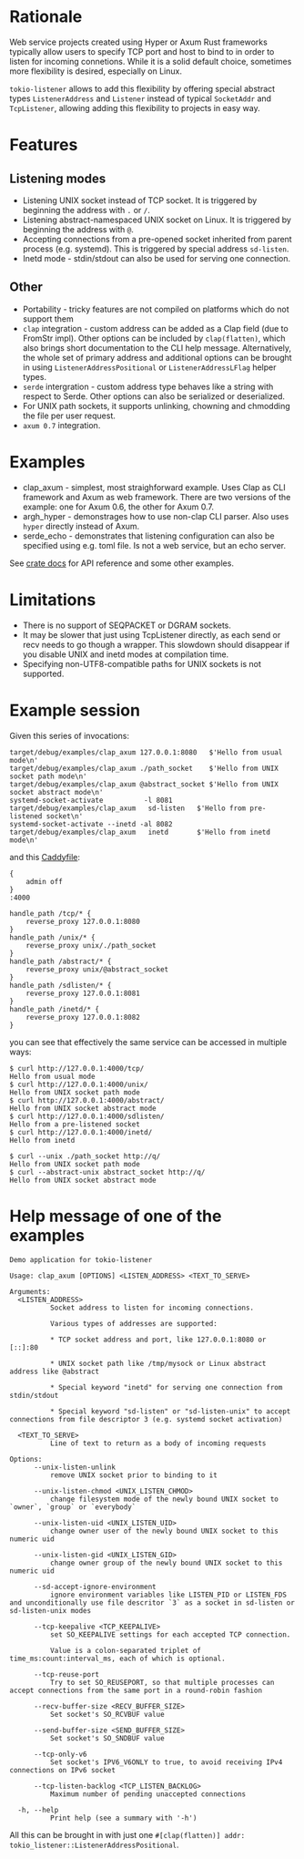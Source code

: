 # Rationale

Web service projects created using Hyper or Axum Rust frameworks typically allow users to specify TCP port and host to bind to in order to listen for incoming connetions.
While it is a solid default choice, sometimes more flexibility is desired, especially on Linux.

`tokio-listener` allows to add this flexibility by offering special abstract types `ListenerAddress` and `Listener` instead of typical `SocketAddr` and `TcpListener`, allowing adding this flexibility to projects in easy way.

# Features

## Listening modes

* Listening UNIX socket instead of TCP socket. It is triggered by beginning the address with `.` or `/`.
* Listening abstract-namespaced UNIX socket on Linux. It is triggered by beginning the address with `@`.
* Accepting connections from a pre-opened socket inherited from parent process (e.g. systemd). This is triggered by special address `sd-listen`.
* Inetd mode - stdin/stdout can also be used for serving one connection.

## Other 

* Portability - tricky features are not compiled on platforms which do not support them
* `clap` integration - custom address can be added as a Clap field (due to FromStr impl). Other options can be included by `clap(flatten)`, which also brings short documentation to the CLI help message. Alternatively, the whole set of primary address and additional options can be brought in using `ListenerAddressPositional` or `ListenerAddressLFlag` helper types.
* `serde` intergration - custom address type behaves like a string with respect to Serde. Other options can also be serialized or deserialized.
* For UNIX path sockets, it supports unlinking, chowning and chmodding the file per user request.
* `axum 0.7` integration.

# Examples

* clap_axum - simplest, most straighforward example. Uses Clap as CLI framework and Axum as web framework. There are two versions of the example: one for Axum 0.6, the other for Axum 0.7.
* argh_hyper - demonstrages how to use non-clap CLI parser. Also uses `hyper` directly instead of Axum.
* serde_echo - demonstrates that listening configuration can also be specified using e.g. toml file. Is not a web service, but an echo server.

See [crate docs](https://docs.rs/tokio-listener) for API reference and some other examples.

# Limitations

* There is no support of SEQPACKET or DGRAM sockets.
* It may be slower that just using TcpListener directly, as each send or recv needs to go though a wrapper. This slowdown should disappear if you disable UNIX and inetd modes at compilation time.
* Specifying non-UTF8-compatible paths for UNIX sockets is not supported.

# Example session


Given this series of invocations:

```
target/debug/examples/clap_axum 127.0.0.1:8080   $'Hello from usual mode\n'
target/debug/examples/clap_axum ./path_socket    $'Hello from UNIX socket path mode\n'
target/debug/examples/clap_axum @abstract_socket $'Hello from UNIX socket abstract mode\n'
systemd-socket-activate          -l 8081 target/debug/examples/clap_axum   sd-listen   $'Hello from pre-listened socket\n'
systemd-socket-activate --inetd -al 8082 target/debug/examples/clap_axum   inetd       $'Hello from inetd mode\n'
```

and this [Caddyfile](https://caddyserver.com/):

```
{
    admin off
}
:4000

handle_path /tcp/* {
    reverse_proxy 127.0.0.1:8080
}
handle_path /unix/* {
    reverse_proxy unix/./path_socket
}
handle_path /abstract/* {
    reverse_proxy unix/@abstract_socket
}
handle_path /sdlisten/* {
    reverse_proxy 127.0.0.1:8081
}
handle_path /inetd/* {
    reverse_proxy 127.0.0.1:8082
}
```

you can see that effectively the same service can be accessed in multiple ways:

```
$ curl http://127.0.0.1:4000/tcp/
Hello from usual mode
$ curl http://127.0.0.1:4000/unix/
Hello from UNIX socket path mode
$ curl http://127.0.0.1:4000/abstract/
Hello from UNIX socket abstract mode
$ curl http://127.0.0.1:4000/sdlisten/
Hello from a pre-listened socket
$ curl http://127.0.0.1:4000/inetd/
Hello from inetd 

$ curl --unix ./path_socket http://q/
Hello from UNIX socket path mode
$ curl --abstract-unix abstract_socket http://q/
Hello from UNIX socket abstract mode
```

# Help message of one of the examples

```
Demo application for tokio-listener

Usage: clap_axum [OPTIONS] <LISTEN_ADDRESS> <TEXT_TO_SERVE>

Arguments:
  <LISTEN_ADDRESS>
          Socket address to listen for incoming connections.
          
          Various types of addresses are supported:
          
          * TCP socket address and port, like 127.0.0.1:8080 or [::]:80
          
          * UNIX socket path like /tmp/mysock or Linux abstract address like @abstract
          
          * Special keyword "inetd" for serving one connection from stdin/stdout
          
          * Special keyword "sd-listen" or "sd-listen-unix" to accept connections from file descriptor 3 (e.g. systemd socket activation)

  <TEXT_TO_SERVE>
          Line of text to return as a body of incoming requests

Options:
      --unix-listen-unlink
          remove UNIX socket prior to binding to it

      --unix-listen-chmod <UNIX_LISTEN_CHMOD>
          change filesystem mode of the newly bound UNIX socket to `owner`, `group` or `everybody`

      --unix-listen-uid <UNIX_LISTEN_UID>
          change owner user of the newly bound UNIX socket to this numeric uid

      --unix-listen-gid <UNIX_LISTEN_GID>
          change owner group of the newly bound UNIX socket to this numeric uid

      --sd-accept-ignore-environment
          ignore environment variables like LISTEN_PID or LISTEN_FDS and unconditionally use file descritor `3` as a socket in sd-listen or sd-listen-unix modes

      --tcp-keepalive <TCP_KEEPALIVE>
          set SO_KEEPALIVE settings for each accepted TCP connection.

          Value is a colon-separated triplet of time_ms:count:interval_ms, each of which is optional.

      --tcp-reuse-port
          Try to set SO_REUSEPORT, so that multiple processes can accept connections from the same port in a round-robin fashion

      --recv-buffer-size <RECV_BUFFER_SIZE>
          Set socket's SO_RCVBUF value

      --send-buffer-size <SEND_BUFFER_SIZE>
          Set socket's SO_SNDBUF value

      --tcp-only-v6
          Set socket's IPV6_V6ONLY to true, to avoid receiving IPv4 connections on IPv6 socket

      --tcp-listen-backlog <TCP_LISTEN_BACKLOG>
          Maximum number of pending unaccepted connections

  -h, --help
          Print help (see a summary with '-h')

```

All this can be brought in with just one `#[clap(flatten)] addr: tokio_listener::ListenerAddressPositional`.
